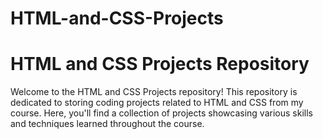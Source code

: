 # HTML-and-CSS-Projects
# HTML and CSS Projects Repository
Welcome to the HTML and CSS Projects repository! This repository is dedicated to storing coding projects related to HTML and CSS from my course. Here, you'll find a collection of projects showcasing various skills and techniques learned throughout the course.
